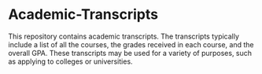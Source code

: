 # Academic-Transcripts
This repository contains academic transcripts. The transcripts typically include a list of all the courses, the grades received in each course, and the overall GPA. These transcripts may be used for a variety of purposes, such as applying to colleges or universities.
